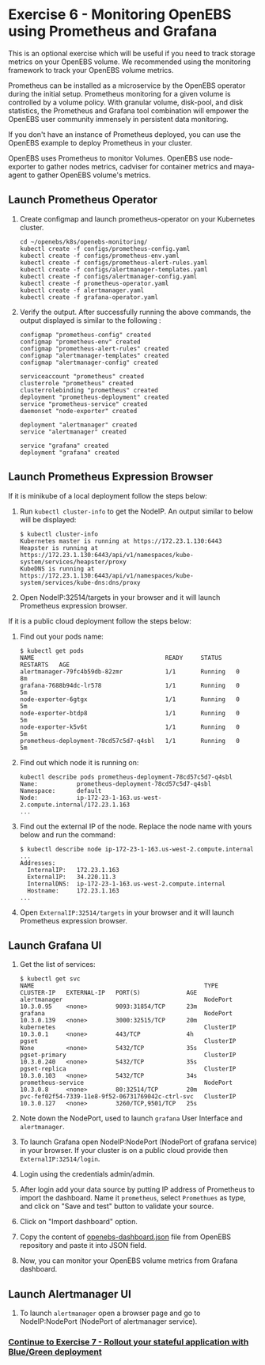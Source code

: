 # Exercise 6 - Monitoring OpenEBS using Prometheus and Grafana

This is an optional exercise which will be useful if you need to track storage metrics on your OpenEBS volume. We recommended using the monitoring framework to track your OpenEBS volume metrics.

Prometheus can be installed as a microservice by the OpenEBS operator during the initial setup. Prometheus monitoring for a given volume is controlled by a volume policy. With granular volume, disk-pool, and disk statistics, the Prometheus and Grafana tool combination will empower the OpenEBS user community immensely in persistent data monitoring.

If you don't have an instance of Prometheus deployed, you can use the OpenEBS example to deploy Prometheus in your cluster.

OpenEBS uses Prometheus to monitor Volumes. OpenEBS use node-exporter to gather nodes metrics, cadviser for container metrics and maya-agent to gather OpenEBS volume's metrics.

## Launch Prometheus Operator
1.  Create configmap and launch prometheus-operator on your Kubernetes cluster.

    ```
    cd ~/openebs/k8s/openebs-monitoring/
    kubectl create -f configs/prometheus-config.yaml
    kubectl create -f configs/prometheus-env.yaml
    kubectl create -f configs/prometheus-alert-rules.yaml
    kubectl create -f configs/alertmanager-templates.yaml
    kubectl create -f configs/alertmanager-config.yaml
    kubectl create -f prometheus-operator.yaml
    kubectl create -f alertmanager.yaml
    kubectl create -f grafana-operator.yaml
    ```
    
2.  Verify the output. After successfully running the above commands, the output displayed is similar to the following :

    ```
    configmap "prometheus-config" created
    configmap "prometheus-env" created
    configmap "prometheus-alert-rules" created
    configmap "alertmanager-templates" created
    configmap "alertmanager-config" created
    
    serviceaccount "prometheus" created
    clusterrole "prometheus" created
    clusterrolebinding "prometheus" created
    deployment "prometheus-deployment" created
    service "prometheus-service" created
    daemonset "node-exporter" created
    
    deployment "alertmanager" created
    service "alertmanager" created
    
    service "grafana" created
    deployment "grafana" created
    ```

## Launch Prometheus Expression Browser

If it is minikube of a local deployment follow the steps below:

1.  Run `kubectl cluster-info` to get the NodeIP. An output similar to below will be displayed:

    ```
    $ kubectl cluster-info
    Kubernetes master is running at https://172.23.1.130:6443
    Heapster is running at https://172.23.1.130:6443/api/v1/namespaces/kube-system/services/heapster/proxy
    KubeDNS is running at https://172.23.1.130:6443/api/v1/namespaces/kube-system/services/kube-dns:dns/proxy
    ```
    
2.  Open NodeIP:32514/targets in your browser and it will launch Prometheus expression browser.

If it is a public cloud deployment follow the steps below:

1.  Find out your pods name:

    ```
    $ kubectl get pods
    NAME                                     READY     STATUS    RESTARTS   AGE
    alertmanager-79fc4b59db-82zmr            1/1       Running   0          8m
    grafana-7688b94dc-lr578                  1/1       Running   0          5m
    node-exporter-6gtgx                      1/1       Running   0          5m
    node-exporter-btdp8                      1/1       Running   0          5m
    node-exporter-k5v6t                      1/1       Running   0          5m
    prometheus-deployment-78cd57c5d7-q4sbl   1/1       Running   0          5m

    ```

2.  Find out which node it is running on:

    ```
    kubectl describe pods prometheus-deployment-78cd57c5d7-q4sbl
    Name:           prometheus-deployment-78cd57c5d7-q4sbl
    Namespace:      default
    Node:           ip-172-23-1-163.us-west-2.compute.internal/172.23.1.163
    ...
    ```

3.  Find out the external IP of the node. Replace the node name with yours below and run the command:

    ```
    $ kubectl describe node ip-172-23-1-163.us-west-2.compute.internal
    ...
    Addresses:
      InternalIP:   172.23.1.163
      ExternalIP:   34.220.11.3
      InternalDNS:  ip-172-23-1-163.us-west-2.compute.internal
      Hostname:     172.23.1.163
    ...
    ```
    
4.   Open `ExternalIP:32514/targets` in your browser and it will launch Prometheus expression browser.

## Launch Grafana UI

1.  Get the list of services:

    ```
    $ kubectl get svc
    NAME                                                TYPE        CLUSTER-IP   EXTERNAL-IP   PORT(S)             AGE
    alertmanager                                        NodePort    10.3.0.95    <none>        9093:31854/TCP      23m
    grafana                                             NodePort    10.3.0.139   <none>        3000:32515/TCP      20m
    kubernetes                                          ClusterIP   10.3.0.1     <none>        443/TCP             4h
    pgset                                               ClusterIP   None         <none>        5432/TCP            35s
    pgset-primary                                       ClusterIP   10.3.0.240   <none>        5432/TCP            35s
    pgset-replica                                       ClusterIP   10.3.0.103   <none>        5432/TCP            34s
    prometheus-service                                  NodePort    10.3.0.8     <none>        80:32514/TCP        20m
    pvc-fef02f54-7339-11e8-9f52-06731769042c-ctrl-svc   ClusterIP   10.3.0.127   <none>        3260/TCP,9501/TCP   25s

    ```
    
2.  Note down the NodePort, used to launch `grafana` User Interface and `alertmanager`.

3.  To launch Grafana open NodeIP:NodePort (NodePort of grafana service) in your browser. If your cluster is on a public cloud provide then `ExternalIP:32514/login`.

4.  Login using the credentials admin/admin.

5.  After login add your data source by putting IP address of Prometheus to import the dashboard. Name it `prometheus`, select `Promethues` as type, and click on "Save and test" button to validate your source.

6.  Click on "Import dashboard" option.

7.  Copy the content of [openebs-dashboard.json](https://raw.githubusercontent.com/openebs/openebs/master/k8s/openebs-monitoring/openebs-dashboard.json) file from OpenEBS repository and paste it into JSON field.

8.  Now, you can monitor your OpenEBS volume metrics from Grafana dashboard.

## Launch Alertmanager UI
1.  To launch `alertmanager` open a browser page and go to NodeIP:NodePort (NodePort of alertmanager service).
   
### [Continue to Exercise 7 - Rollout your stateful application with Blue/Green deployment](../exercise-7/README.md)
